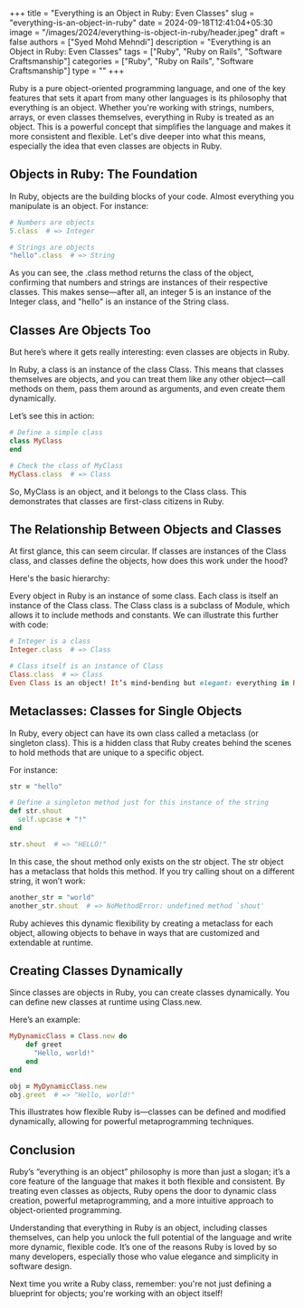 +++
title = "Everything is an Object in Ruby: Even Classes"
slug = "everything-is-an-object-in-ruby"
date = 2024-09-18T12:41:04+05:30
image = "/images/2024/everything-is-object-in-ruby/header.jpeg"
draft = false
authors = ["Syed Mohd Mehndi"]
description = "Everything is an Object in Ruby: Even Classes"
tags = ["Ruby", "Ruby on Rails", "Software Craftsmanship"]
categories = ["Ruby", "Ruby on Rails", "Software Craftsmanship"]
type = ""
+++

Ruby is a pure object-oriented programming language, and one of the key features that sets it apart from many other languages is its philosophy that everything is an object. Whether you're working with strings, numbers, arrays, or even classes themselves, everything in Ruby is treated as an object. This is a powerful concept that simplifies the language and makes it more consistent and flexible. Let's dive deeper into what this means, especially the idea that even classes are objects in Ruby.

## Objects in Ruby: The Foundation

In Ruby, objects are the building blocks of your code. Almost everything you manipulate is an object. For instance:

```ruby
# Numbers are objects
5.class  # => Integer

# Strings are objects
"hello".class  # => String
```

As you can see, the .class method returns the class of the object, confirming that numbers and strings are instances of their respective classes. This makes sense—after all, an integer 5 is an instance of the Integer class, and "hello" is an instance of the String class.

## Classes Are Objects Too

But here’s where it gets really interesting: even classes are objects in Ruby.

In Ruby, a class is an instance of the class Class. This means that classes themselves are objects, and you can treat them like any other object—call methods on them, pass them around as arguments, and even create them dynamically.

Let’s see this in action:

```ruby
# Define a simple class
class MyClass
end

# Check the class of MyClass
MyClass.class  # => Class
```

So, MyClass is an object, and it belongs to the Class class. This demonstrates that classes are first-class citizens in Ruby.

## The Relationship Between Objects and Classes

At first glance, this can seem circular. If classes are instances of the Class class, and classes define the objects, how does this work under the hood?

Here's the basic hierarchy:

Every object in Ruby is an instance of some class.
Each class is itself an instance of the Class class.
The Class class is a subclass of Module, which allows it to include methods and constants.
We can illustrate this further with code:

```ruby
# Integer is a class
Integer.class  # => Class

# Class itself is an instance of Class
Class.class  # => Class
Even Class is an object! It’s mind-bending but elegant: everything in Ruby stems from Class, which itself is an object, thereby making the system highly flexible and consistent.
```

## Metaclasses: Classes for Single Objects

In Ruby, every object can have its own class called a metaclass (or singleton class). This is a hidden class that Ruby creates behind the scenes to hold methods that are unique to a specific object.

For instance:

```ruby
str = "hello"

# Define a singleton method just for this instance of the string
def str.shout
  self.upcase + "!"
end

str.shout  # => "HELLO!"
```

In this case, the shout method only exists on the str object. The str object has a metaclass that holds this method. If you try calling shout on a different string, it won’t work:

```ruby
another_str = "world"
another_str.shout  # => NoMethodError: undefined method `shout'
```

Ruby achieves this dynamic flexibility by creating a metaclass for each object, allowing objects to behave in ways that are customized and extendable at runtime.

## Creating Classes Dynamically

Since classes are objects in Ruby, you can create classes dynamically. You can define new classes at runtime using Class.new.

Here’s an example:

```ruby
MyDynamicClass = Class.new do
    def greet
      "Hello, world!"
    end
end

obj = MyDynamicClass.new
obj.greet  # => "Hello, world!"
```

This illustrates how flexible Ruby is—classes can be defined and modified dynamically, allowing for powerful metaprogramming techniques.

## Conclusion

Ruby’s “everything is an object” philosophy is more than just a slogan; it’s a core feature of the language that makes it both flexible and consistent. By treating even classes as objects, Ruby opens the door to dynamic class creation, powerful metaprogramming, and a more intuitive approach to object-oriented programming.

Understanding that everything in Ruby is an object, including classes themselves, can help you unlock the full potential of the language and write more dynamic, flexible code. It’s one of the reasons Ruby is loved by so many developers, especially those who value elegance and simplicity in software design.

Next time you write a Ruby class, remember: you're not just defining a blueprint for objects; you're working with an object itself!
